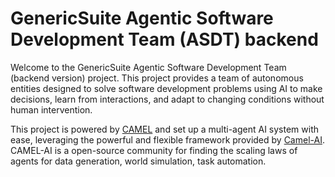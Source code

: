 # GenericSuite Agentic Software Development Team (ASDT) backend

Welcome to the GenericSuite Agentic Software Development Team (backend version) project. This project provides a team of autonomous entities designed to solve software development problems using AI to make decisions, learn from interactions, and adapt to changing conditions without human intervention.

This project is powered by [CAMEL](https://github.com/camel-ai/camel) and set up a multi-agent AI system with ease, leveraging the powerful and flexible framework provided by [Camel-AI](https://www.camel-ai.org/). CAMEL-AI is a open-source community for finding the scaling laws of agents for data generation, world simulation, task automation.
